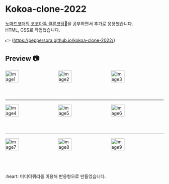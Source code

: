 <br>

# Kokoa-clone-2022

[노마드코더의 코코아톡 클론코딩:pencil:](https://nomadcoders.co/kokoa-clone/lobby)을 공부하면서 추가로 응용했습니다.
<br>
HTML, CSS로 작업했습니다.

:point_right: (https://peppersora.github.io/kokoa-clone-2022/) 

## Preview :camera: <br>
<div style="display: flex; justify-content: space-between;  margin-bottom:55px;">
 <img src="https://user-images.githubusercontent.com/110614387/223283882-6aaac9f9-8a53-4fa2-b317-2c5efd03de62.png" alt="image1" style="width: 30%; margin-right: 25px">
 <img src="https://user-images.githubusercontent.com/110614387/223283784-7abce090-dcf9-4506-9f55-ab609ae62388.png"alt="image2" style="width: 30%; margin-right: 25px">
 <img src="https://user-images.githubusercontent.com/110614387/223283725-19aceaeb-18a6-42d8-ae6c-882dd5398be1.png"alt="image3" style="width: 30%; margin-right: 25px">
</div>
<hr>
<div style="display: flex; justify-content: space-between;   margin-bottom:55px;">
<img src="https://user-images.githubusercontent.com/110614387/223283971-d20ea19f-4162-4bf9-bfc2-2b8ab67be836.png" alt="image4" style="width: 30%; margin-right: 25px">
<img src="https://user-images.githubusercontent.com/110614387/223284053-18d72632-0336-4cd8-9b80-3a0151a8b681.png"  alt="image5" style="width: 30%; margin-right: 25px">
<img src="https://user-images.githubusercontent.com/110614387/223284119-b4690281-4734-4efe-8417-c1b4117e2135.png"  alt="image6" style="width: 30%; margin-right: 25px">
</div>
<hr>
<div style="display: flex; justify-content: space-between;   margin-bottom:55px;">
<img src="https://user-images.githubusercontent.com/110614387/223284245-b527fb94-c474-4dc8-86fd-3c34b542da4a.png" alt="image7" style="width: 30%; margin-right:25px">
<img src="https://user-images.githubusercontent.com/110614387/223284327-4b3d87e1-87eb-4774-ae59-3c7607f9c5a8.png"  alt="image8" style="width: 30%; margin-right:25px">
<img src="https://user-images.githubusercontent.com/110614387/223284457-6eb0eed3-595b-436e-8d37-3034b4b508b0.png" alt="image9" style="width: 30%; margin-right:25px">
</div>


<br>
:heart: 미디어쿼리를 이용해 반응형으로 만들었습니다.



